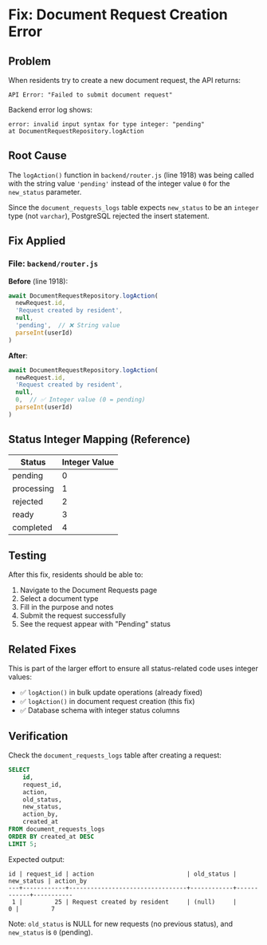 # Fix: Document Request Creation Error

## Problem
When residents try to create a new document request, the API returns:
```
API Error: "Failed to submit document request"
```

Backend error log shows:
```
error: invalid input syntax for type integer: "pending"
at DocumentRequestRepository.logAction
```

## Root Cause
The `logAction()` function in `backend/router.js` (line 1918) was being called with the string value `'pending'` instead of the integer value `0` for the `new_status` parameter.

Since the `document_requests_logs` table expects `new_status` to be an `integer` type (not `varchar`), PostgreSQL rejected the insert statement.

## Fix Applied

### File: `backend/router.js`

**Before** (line 1918):
```javascript
await DocumentRequestRepository.logAction(
  newRequest.id, 
  'Request created by resident', 
  null, 
  'pending',  // ❌ String value
  parseInt(userId)
)
```

**After**:
```javascript
await DocumentRequestRepository.logAction(
  newRequest.id, 
  'Request created by resident', 
  null, 
  0,  // ✅ Integer value (0 = pending)
  parseInt(userId)
)
```

## Status Integer Mapping (Reference)
| Status | Integer Value |
|--------|---------------|
| pending | 0 |
| processing | 1 |
| rejected | 2 |
| ready | 3 |
| completed | 4 |

## Testing
After this fix, residents should be able to:
1. Navigate to the Document Requests page
2. Select a document type
3. Fill in the purpose and notes
4. Submit the request successfully
5. See the request appear with "Pending" status

## Related Fixes
This is part of the larger effort to ensure all status-related code uses integer values:
- ✅ `logAction()` in bulk update operations (already fixed)
- ✅ `logAction()` in document request creation (this fix)
- ✅ Database schema with integer status columns

## Verification
Check the `document_requests_logs` table after creating a request:
```sql
SELECT 
    id,
    request_id,
    action,
    old_status,
    new_status,
    action_by,
    created_at
FROM document_requests_logs
ORDER BY created_at DESC
LIMIT 5;
```

Expected output:
```
id | request_id | action                          | old_status | new_status | action_by
---+------------+---------------------------------+------------+------------+-----------
 1 |         25 | Request created by resident     | (null)     |          0 |         7
```

Note: `old_status` is NULL for new requests (no previous status), and `new_status` is `0` (pending).
